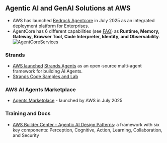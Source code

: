 ## Agentic AI and GenAI Solutions at AWS

- AWS has launched [Bedrock Agentcore](https://aws.amazon.com/bedrock/agentcore/) in July 2025 as an integrated deployment platform for Enterprises.
- AgentCore has 6 different capabilities (see [FAQ](https://aws.amazon.com/bedrock/agentcore/faqs/)) as **Runtime, Memory, Gateway, Browser Tool, Code Interpreter, Identity, and Observability**.
![AgentCoreServices](https://i.postimg.cc/MKQ9KHPB/aws-agentcore.jpg)


### Strands

- [AWS launched](https://aws.amazon.com/blogs/opensource/introducing-strands-agents-an-open-source-ai-agents-sdk/) [Strands Agents](https://strandsagents.com) as an open-source multi-agent framework for building AI Agents.
- [Strands Code Samples and Lab](https://github.com/strands-agents/samples/blob/main/02-samples/11-personal-finance-assistant/lab1-foundations.ipynb)

### AWS AI Agents Marketplace

- [Agents Marketplace](https://aws.amazon.com/marketplace/solutions/ai-agents-and-tools) - launched by AWS in July 2025

### Training and Docs

- [AWS Builder Center - Agentic AI Design Patterns](https://builder.aws.com/content/2qlet7NAUR02ygnurN1O74CIwTN/agentic-ai-on-aws-the-design-patterns-and-considerations): a framework with six key components: Perception, Cognitive, Action, Learning, Collaboration, and Security
